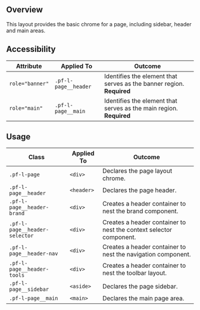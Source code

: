 ## Overview

This layout provides the basic chrome for a page, including sidebar, header and main areas.

## Accessibility

| Attribute | Applied To | Outcome |
| -- | -- | -- |
| `role="banner"` | `.pf-l-page__header` | Identifies the element that serves as the banner region. **Required** |
| `role="main"` | `.pf-l-page__main` | Identifies the element that serves as the main region. **Required** |

## Usage

| Class | Applied To | Outcome |
| -- | -- | -- |
| `.pf-l-page` | `<div>` |   Declares the page layout chrome. |
| `.pf-l-page__header` | `<header>` |   Declares the page header. |
| `.pf-l-page__header-brand` | `<div>` |   Creates a header container to nest the brand component. |
| `.pf-l-page__header-selector` | `<div>` |   Creates a header container to nest the context selector component. |
| `.pf-l-page__header-nav` | `<div>` |   Creates a header container to nest the navigation component. |
| `.pf-l-page__header-tools` | `<div>` |   Creates a header container to nest the toolbar layout. |
| `.pf-l-page__sidebar` | `<aside>` |   Declares the page sidebar. |
| `.pf-l-page__main` | `<main>` |   Declares the main page area. |
